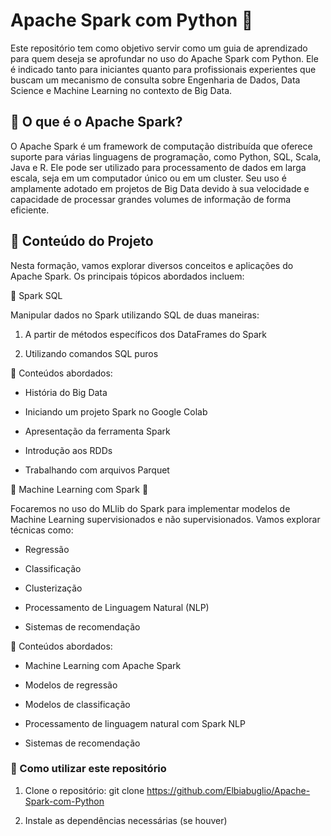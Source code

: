 # Apache Spark com Python 🚀

Este repositório tem como objetivo servir como um guia de aprendizado para quem deseja se aprofundar no uso do Apache Spark com Python. Ele é indicado tanto para iniciantes quanto para profissionais experientes que buscam um mecanismo de consulta sobre Engenharia de Dados, Data Science e Machine Learning no contexto de Big Data.


## 📌 O que é o Apache Spark?

O Apache Spark é um framework de computação distribuída que oferece suporte para várias linguagens de programação, como Python, SQL, Scala, Java e R. Ele pode ser utilizado para processamento de dados em larga escala, seja em um computador único ou em um cluster. Seu uso é amplamente adotado em projetos de Big Data devido à sua velocidade e capacidade de processar grandes volumes de informação de forma eficiente.


## 📖 Conteúdo do Projeto

Nesta formação, vamos explorar diversos conceitos e aplicações do Apache Spark. Os principais tópicos abordados incluem:

🔹 Spark SQL

Manipular dados no Spark utilizando SQL de duas maneiras:

1. A partir de métodos específicos dos DataFrames do Spark

2. Utilizando comandos SQL puros

🔹 Conteúdos abordados:

* História do Big Data

* Iniciando um projeto Spark no Google Colab

* Apresentação da ferramenta Spark

* Introdução aos RDDs

* Trabalhando com arquivos Parquet


🔹 Machine Learning com Spark 🤖

Focaremos no uso do MLlib do Spark para implementar modelos de Machine Learning supervisionados e não supervisionados. Vamos explorar técnicas como:

* Regressão

* Classificação

* Clusterização

* Processamento de Linguagem Natural (NLP)

* Sistemas de recomendação

🔹 Conteúdos abordados:

* Machine Learning com Apache Spark

* Modelos de regressão

* Modelos de classificação

* Processamento de linguagem natural com Spark NLP

* Sistemas de recomendação


### 📌 Como utilizar este repositório

1. Clone o repositório:
git clone https://github.com/Elbiabuglio/Apache-Spark-com-Python

2. Instale as dependências necessárias (se houver)

